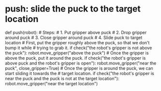 # push: slide the puck to the target location
def push(robot):
    # Steps:
    #  1. Put gripper above puck
    #  2. Drop gripper around puck
    #  3. Close gripper around puck
    #  4. Slide puck to target location
    # First, put the gripper roughly above the puck, so that we don't bump it while
    # trying to grab it.
    if check("the robot's gripper is not above the puck"):
        robot.move_gripper("above the puck")
    # Once the gripper is above the puck, put it around the puck.
    if check("the robot's gripper is above puck and the robot's gripper is open"):
        robot.move_gripper("near the puck", close_gripper=True)
    # Once the gripper is around the puck, we can start sliding it towards the
    # target location.
    if check("the robot's gripper is near the puck and the puck is not at the target location"):
        robot.move_gripper("near the target location")